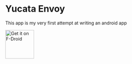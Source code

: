 Yucata Envoy
============

This app is my very first attempt at writing an android app

<a href="https://f-droid.org/packages/kaba.yucata.envoy/" target="_blank">
<img src="https://f-droid.org/badge/get-it-on.png" alt="Get it on F-Droid" height="90"/></a>
